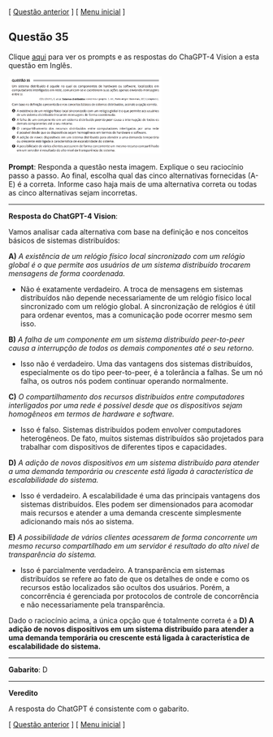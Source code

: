 \[ [Questão anterior](q34-por.md) \]  \[ [Menu inicial](/README.md) \]

## Questão 35 ##

Clique [aqui](q35-eng.md) para ver os prompts e as respostas do ChaGPT-4 Vision a esta questão em Inglês.

<img src="q35-image.png" alt="Question 35 image file" width="60%" height="60%">

**Prompt**: Responda a questão nesta imagem. Explique o seu raciocínio passo a passo. Ao final, escolha qual das cinco alternativas fornecidas (A-E) é a correta. Informe caso haja mais de uma alternativa correta ou todas as cinco alternativas sejam incorretas.

---

**Resposta do ChatGPT-4 Vision**: 

Vamos analisar cada alternativa com base na definição e nos conceitos básicos de sistemas distribuídos:

**A)** *A existência de um relógio físico local sincronizado com um relógio global é o que permite aos usuários de um sistema distribuído trocarem mensagens de forma coordenada.*  
- Não é exatamente verdadeiro. A troca de mensagens em sistemas distribuídos não depende necessariamente de um relógio físico local sincronizado com um relógio global. A sincronização de relógios é útil para ordenar eventos, mas a comunicação pode ocorrer mesmo sem isso.

**B)** *A falha de um componente em um sistema distribuído peer-to-peer causa a interrupção de todos os demais componentes até o seu retorno.*  
- Isso não é verdadeiro. Uma das vantagens dos sistemas distribuídos, especialmente os do tipo peer-to-peer, é a tolerância a falhas. Se um nó falha, os outros nós podem continuar operando normalmente.

**C)** *O compartilhamento dos recursos distribuídos entre computadores interligados por uma rede é possível desde que os dispositivos sejam homogêneos em termos de hardware e software.*  
- Isso é falso. Sistemas distribuídos podem envolver computadores heterogêneos. De fato, muitos sistemas distribuídos são projetados para trabalhar com dispositivos de diferentes tipos e capacidades.

**D)** *A adição de novos dispositivos em um sistema distribuído para atender a uma demanda temporária ou crescente está ligada à característica de escalabilidade do sistema.*  
- Isso é verdadeiro. A escalabilidade é uma das principais vantagens dos sistemas distribuídos. Eles podem ser dimensionados para acomodar mais recursos e atender a uma demanda crescente simplesmente adicionando mais nós ao sistema.

**E)** *A possibilidade de vários clientes acessarem de forma concorrente um mesmo recurso compartilhado em um servidor é resultado do alto nível de transparência do sistema.*  
- Isso é parcialmente verdadeiro. A transparência em sistemas distribuídos se refere ao fato de que os detalhes de onde e como os recursos estão localizados são ocultos dos usuários. Porém, a concorrência é gerenciada por protocolos de controle de concorrência e não necessariamente pela transparência.

Dado o raciocínio acima, a única opção que é totalmente correta é a **D) A adição de novos dispositivos em um sistema distribuído para atender a uma demanda temporária ou crescente está ligada à característica de escalabilidade do sistema.**

---

**Gabarito**: D

---

**Veredito**

A resposta do ChatGPT é consistente com o gabarito.

\[ [Questão anterior](q34-por.md) \]  \[ [Menu inicial](/README.md) \]
